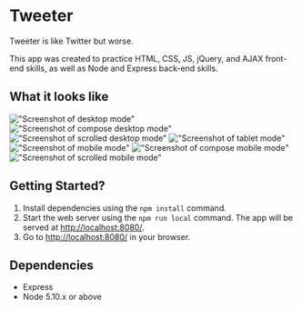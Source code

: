 # Tweeter

Tweeter is like Twitter but worse. 

This app was created to practice HTML, CSS, JS, jQuery, and AJAX front-end skills, as well as Node and Express back-end skills.

## What it looks like

!["Screenshot of desktop mode"](https://github.com/nathan-ts/tweeter/blob/master/docs/desktop.jpg)
!["Screenshot of compose desktop mode"](https://github.com/nathan-ts/tweeter/blob/master/docs/compose-desktop.jpg)
!["Screenshot of scrolled desktop mode"](https://github.com/nathan-ts/tweeter/blob/master/docs/scroll-desktop.jpg)
!["Screenshot of tablet mode"](https://github.com/nathan-ts/tweeter/blob/master/docs/tablet.jpg)
!["Screenshot of mobile mode"](https://github.com/nathan-ts/tweeter/blob/master/docs/mobile.jpg)
!["Screenshot of compose mobile mode"](https://github.com/nathan-ts/tweeter/blob/master/docs/compose-mobile.jpg)
!["Screenshot of scrolled mobile mode"](https://github.com/nathan-ts/tweeter/blob/master/docs/scroll-mobile.jpg)

## Getting Started?

1. Install dependencies using the `npm install` command.
2. Start the web server using the `npm run local` command. The app will be served at <http://localhost:8080/>.
3. Go to <http://localhost:8080/> in your browser.

## Dependencies

- Express
- Node 5.10.x or above
